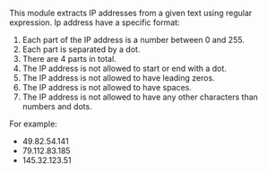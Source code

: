 This module extracts IP addresses from a given text using regular expression. Ip address have a specific format:
1. Each part of the IP address is a number between 0 and 255.
2. Each part is separated by a dot.
3. There are 4 parts in total.
4. The IP address is not allowed to start or end with a dot.
5. The IP address is not allowed to have leading zeros.
6. The IP address is not allowed to have spaces.
7. The IP address is not allowed to have any other characters than numbers and dots. 

For example:

* 49.82.54.141
* 79.112.83.185
* 145.32.123.51